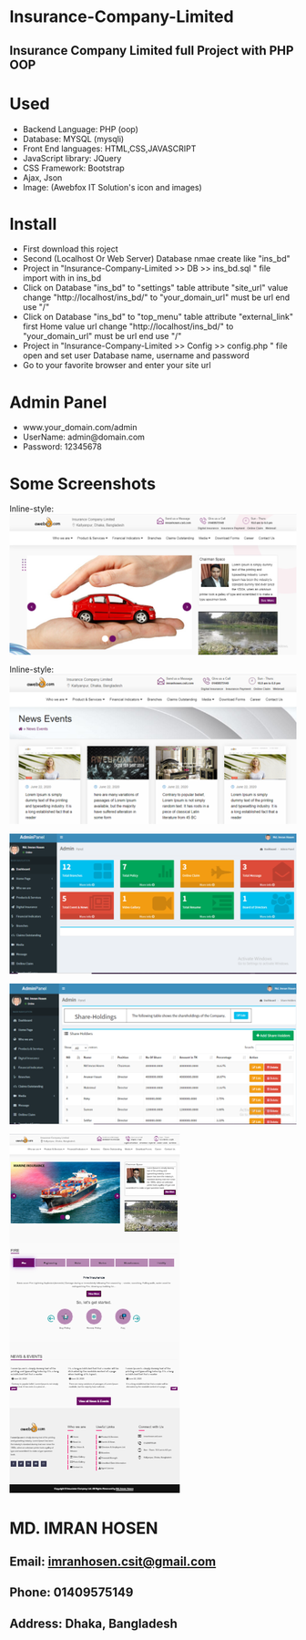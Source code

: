 # Insurance-Company-Limited
## Insurance Company Limited full Project with PHP OOP

<h1> Used </h1>
<ul> 
  <li> Backend Language: PHP (oop)</li>
  <li> Database: MYSQL (mysqli) </li>
  <li> Front End languages: HTML,CSS,JAVASCRIPT </li>
  <li> JavaScript library: JQuery </li>
  <li> CSS Framework: Bootstrap </li>
  <li> Ajax, Json </li>
  <li>Image: (Awebfox IT Solution's icon and images) </li>
</ul>

<h1>Install</h1>
<ul>
 <li> First download this roject </li>
 <li> Second (Localhost Or Web Server) Database nmae create like "ins_bd" </li>
 <li> Project in "Insurance-Company-Limited >> DB >> ins_bd.sql " file import with in ins_bd </li>
 <li> Click on Database "ins_bd" to "settings" table attribute "site_url" value change "http://localhost/ins_bd/" to "your_domain_url" must be url end use "/"  </li>
 <li> Click on Database "ins_bd" to "top_menu" table attribute "external_link" first Home value url change "http://localhost/ins_bd/" to "your_domain_url" must be url end use "/"  </li>
 <li> Project in "Insurance-Company-Limited >> Config >> config.php " file open and set user Database name, username and password </li>
 <li> Go to your favorite browser and enter your site url  </li> 
</ul>

<h1> Admin Panel </h1>
<ul>
 <li> www.your_domain.com/admin </li>
 <li> UserName: admin@domain.com </li>
 <li> Password: 12345678 </li>
</ul>
<h1> Some Screenshots </h1>

Inline-style:
![alt text](https://raw.githubusercontent.com/MdImranHosen/Insurance-Company-Limited/master/Awebfox/2.png "First image")

Inline-style: 
![alt second](https://raw.githubusercontent.com/MdImranHosen/Insurance-Company-Limited/master/Awebfox/news_event.png "Second image")

![alt third](https://raw.githubusercontent.com/MdImranHosen/Insurance-Company-Limited/master/Awebfox/admin_1.png "Third image")

![alt four](https://raw.githubusercontent.com/MdImranHosen/Insurance-Company-Limited/master/Awebfox/admin_share-holdings.png "Four image")

![alt five](https://raw.githubusercontent.com/MdImranHosen/Insurance-Company-Limited/master/Awebfox/home.png "Five image")

# MD. IMRAN HOSEN
## Email: imranhosen.csit@gmail.com
## Phone: 01409575149
## Address: Dhaka, Bangladesh
